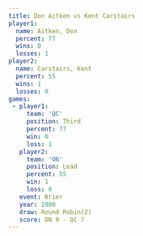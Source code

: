 ```yaml
---
title: Don Aitken vs Kent Carstairs
player1:               
  name: Aitken, Don    
  percent: 77          
  wins: 0              
  losses: 1            
player2:               
  name: Carstairs, Kent
  percent: 55          
  wins: 1              
  losses: 0            
games:
 - player1:         
     team: 'QC'     
     position: Third
     percent: 77    
     win: 0         
     loss: 1        
   player2:        
     team: 'ON'    
     position: Lead
     percent: 55   
     win: 1        
     loss: 0       
   event: Brier        
   year: 1980          
   draw: Round Robin(2)
   score: ON 9 - QC 7  
---
```

